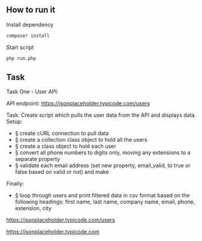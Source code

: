 ## How to run it
Install dependency  
``` bash
composer install
```
Start script
``` bash
php run.php
```

## Task

Task One - User API:

API endpoint: https://jsonplaceholder.typicode.com/users

Task: Create script which pulls the user data from the API and displays data.
Setup:

- §  create cURL connection to pull data
- §  create a collection class object to hold all the users
- §  create a class object to hold each user
- §  convert all phone numbers to digits only, moving any extensions to a separate property
- §  validate each email address (set new property, email_valid, to true or false based on valid or not) and make

Finally:
- §  loop through users and print filtered data in csv format based on the following headings:
first name, last name, company name, email, phone, extension, city


https://jsonplaceholder.typicode.com/users

https://jsonplaceholder.typicode.com

